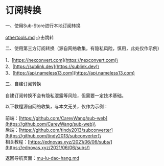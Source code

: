 # 订阅转换

一、使用Sub-Store进行本地订阅转换\
\
&#x20;[othertools.md](../othertools.md "mention") 点击跳转

二、使用第三方订阅转换（源自网络收集，有隐私风险，慎用，此处仅作示例）\
\
1、[https://nexconvert.com](https://nexconvert.com)\
\
2、[https://sublink.dev](https://sublink.dev)\
\
3、[https://api.nameless13.com](https://api.nameless13.com)

三、自建订阅转换\
\
自建订阅转换不会有隐私泄露等风险，但需要一定技术基础。

以下教程源自网络收集，与本文无关，仅作为示例：\
\
前端：[https://github.com/CareyWang/sub-web](https://github.com/CareyWang/sub-web)\
\
后端：[https://github.com/tindy2013/subconverter](https://github.com/tindy2013/subconverter)\
\
相关教程：[https://ednovas.xyz/2021/06/06/subs/](https://ednovas.xyz/2021/06/06/subs/)

返回导航页面：[mu-lu-dao-hang.md](../mu-lu-dao-hang.md "mention")
